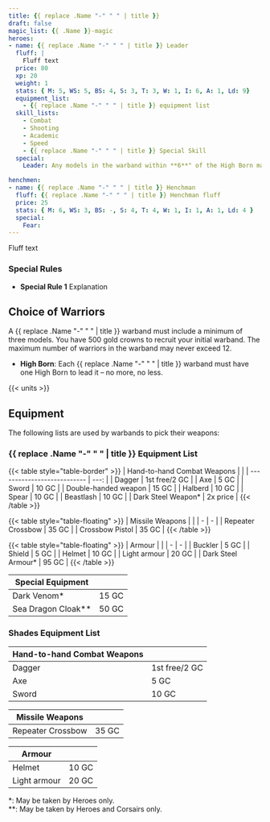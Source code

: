 ```yaml
---
title: {{ replace .Name "-" " " | title }}
draft: false
magic_list: {{ .Name }}-magic
heroes:
- name: {{ replace .Name "-" " " | title }} Leader
  fluff: |
    Fluff text
  price: 80
  xp: 20
  weight: 1
  stats: { M: 5, WS: 5, BS: 4, S: 3, T: 3, W: 1, I: 6, A: 1, Ld: 9}
  equipment_list:
    - {{ replace .Name "-" " " | title }} equipment list
  skill_lists: 
    - Combat
    - Shooting
    - Academic
    - Speed
    - {{ replace .Name "-" " " | title }} Special Skill
  special:
    Leader: Any models in the warband within **6**" of the High Born may use his Leadership instead of their own.

henchmen:
- name: {{ replace .Name "-" " " | title }} Henchman
  fluff: {{ replace .Name "-" " " | title }} Henchman fluff
  price: 25
  stats: { M: 6, WS: 3, BS: -, S: 4, T: 4, W: 1, I: 1, A: 1, Ld: 4 }
  special:
    Fear:
---
```

Fluff text
### Special Rules
- __Special Rule 1__
  Explanation

## Choice of Warriors
A {{ replace .Name "-" " " | title }} warband must include a minimum of three models. You have 500 gold crowns to recruit your initial warband. The maximum number of warriors in the warband may never exceed 12.
* __High Born__: Each {{ replace .Name "-" " " | title }} warband must have one High Born to lead it – no more, no less.

{{< units >}}

## Equipment
The following lists are used by warbands to pick their weapons:

### {{ replace .Name "-" " " | title }} Equipment List
{{< table style="table-border" >}}
| Hand-to-hand Combat Weapons |      |
| --------------------------- | ---: |
| Dagger                      | 1st free/2 GC |
| Axe                         | 5 GC |
| Sword                       | 10 GC |
| Double-handed weapon        | 15 GC |
| Halberd                     | 10 GC |
| Spear                       | 10 GC |
| Beastlash                   | 10 GC |
| Dark Steel Weapon*          | 2x price |
{{< /table >}}

{{< table style="table-floating" >}}
| Missile Weapons | |
| - | - |
| Repeater Crossbow | 35 GC |
| Crossbow Pistol | 35 GC |
{{< /table >}}

{{< table style="table-floating" >}}
| Armour | |
| - | - |
| Buckler | 5 GC |
| Shield | 5 GC |
| Helmet | 10 GC |
| Light armour | 20 GC |
| Dark Steel Armour* | 95 GC |
{{< /table >}}

|Special Equipment| |
| - | - |
| Dark Venom* | 15 GC |
| Sea Dragon Cloak** | 50 GC |

### Shades Equipment List

| Hand-to-hand Combat Weapons | |
| - | - |
| Dagger | 1st free/2 GC |
| Axe | 5 GC |
| Sword | 10 GC |

|Missile Weapons| |
| - | - |
| Repeater Crossbow | 35 GC |

| Armour | |
| - | - |
| Helmet | 10 GC |
| Light armour | 20 GC |

*: May be taken by Heroes only.  
**: May be taken by Heroes and Corsairs only.